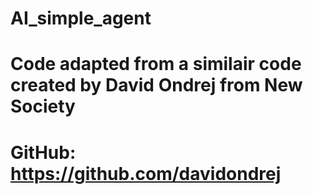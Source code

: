 # AI_simple_agent

# Code adapted from a similair code created by David Ondrej from New Society
# GitHub: https://github.com/davidondrej
